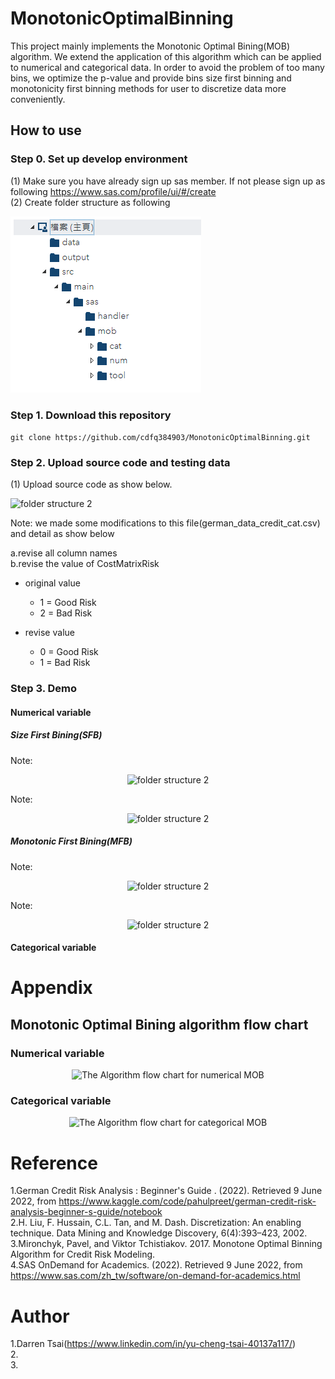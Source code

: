 # MonotonicOptimalBinning
This project mainly implements the Monotonic Optimal Bining(MOB) algorithm. We extend the application of this algorithm which can be applied to numerical and categorical data. In order to avoid the problem of too many bins, we optimize the p-value and provide bins size first binning and monotonicity first binning methods for user to  discretize data more conveniently.

## How to use
### Step 0. Set up develop environment
(1) Make sure you have already sign up sas member. If not please sign up as following https://www.sas.com/profile/ui/#/create<br>
(2) Create folder structure as following <br>
<p align="left">
  <img src="https://github.com/cdfq384903/MonotonicOptimalBinning/blob/main/doc/snapshot/sas%20folder%20structure1.png" alt="folder structure 1"/>
</p>

### Step 1. Download this repository
  ```git clone https://github.com/cdfq384903/MonotonicOptimalBinning.git```

### Step 2. Upload source code and testing data
(1) Upload source code as show below.<br>
<p align="left">
  <img src="https://github.com/cdfq384903/MonotonicOptimalBinning/blob/main/doc/snapshot/sas%20folder%20structure2.png" alt="folder structure 2"/>
</p>
Note: we made some modifications to this file(german_data_credit_cat.csv) and detail as show below <br>

a.revise all column names <br>
b.revise the value of CostMatrixRisk <br>

* original value <br>
  * 1 = Good Risk <br>
  * 2 = Bad Risk <br>

* revise value <br>
  * 0 = Good Risk <br>
  * 1 = Bad Risk <br>

### Step 3. Demo

#### Numerical variable

##### Size First Bining(SFB)
Note: <br>
<p align="center">
  <img src="https://github.com/cdfq384903/MonotonicOptimalBinning/blob/main/doc/snapshot/sas%20folder%20structure2.png" alt="folder structure 2"/>
</p>

Note: <br>
<p align="center">
  <img src="https://github.com/cdfq384903/MonotonicOptimalBinning/blob/main/doc/snapshot/sas%20folder%20structure2.png" alt="folder structure 2"/>
</p>

##### Monotonic First Bining(MFB)
Note: <br>
<p align="center">
  <img src="https://github.com/cdfq384903/MonotonicOptimalBinning/blob/main/doc/snapshot/sas%20folder%20structure2.png" alt="folder structure 2"/>
</p>

Note: <br>
<p align="center">
  <img src="https://github.com/cdfq384903/MonotonicOptimalBinning/blob/main/doc/snapshot/sas%20folder%20structure2.png" alt="folder structure 2"/>
</p>

#### Categorical variable

# Appendix

## Monotonic Optimal Bining algorithm flow chart

### Numerical variable
<p align="center">
  <img src="https://github.com/cdfq384903/MonotonicOptimalBinning/blob/main/doc/chart/flow/mob%20algorithm%20flow%20chart%20for%20numerical%20version.jpg" alt="The Algorithm flow chart for numerical MOB"/>
</p>

### Categorical variable
<p align="center">
  <img src="https://github.com/cdfq384903/MonotonicOptimalBinning/blob/main/doc/chart/flow/mob%20algorithm%20flow%20chart%20for%20categorical%20version.jpg" alt="The Algorithm flow chart for categorical MOB"/>
</p>

# Reference
1.German Credit Risk Analysis : Beginner's Guide . (2022). Retrieved 9 June 2022, from https://www.kaggle.com/code/pahulpreet/german-credit-risk-analysis-beginner-s-guide/notebook <br>
2.H. Liu, F. Hussain, C.L. Tan, and M. Dash. Discretization: An enabling technique. Data Mining and Knowledge Discovery, 6(4):393–423, 2002. <br>
3.Mironchyk, Pavel, and Viktor Tchistiakov. 2017. Monotone Optimal Binning Algorithm for Credit Risk Modeling. <br>
4.SAS OnDemand for Academics. (2022). Retrieved 9 June 2022, from https://www.sas.com/zh_tw/software/on-demand-for-academics.html <br>

# Author
1.Darren Tsai(https://www.linkedin.com/in/yu-cheng-tsai-40137a117/) <br>
2. <br>
3. <br>
